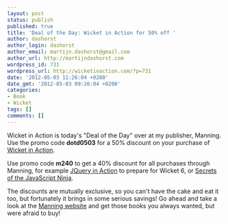 ```yaml
---
layout: post
status: publish
published: true
title: 'Deal of the Day: Wicket in Action for 50% off '
author: dashorst
author_login: dashorst
author_email: martijn.dashorst@gmail.com
author_url: http://martijndashorst.com
wordpress_id: 731
wordpress_url: http://wicketinaction.com/?p=731
date: '2012-05-03 11:26:04 +0200'
date_gmt: '2012-05-03 09:26:04 +0200'
categories:
- Book
- Wicket
tags: []
comments: []
---
```

<p>Wicket in Action is today's "Deal of the Day" over at my publisher, Manning. Use the promo code <strong>dotd0503</strong> for a 50% discount on your purchase of <a href="http://www.manning.com/dashorst">Wicket in Action</a>.</p>
<p>Use promo code <strong>m240</strong> to get a 40% discount for all purchases through Manning, for example <a href="http://www.manning.com/bibeault2">JQuery in Action</a> to prepare for Wicket 6, or <a href="http://manning.com/resig">Secrets of the JavaScript Ninja</a>.</p>
<p>The discounts are mutually exclusive, so you can't have the cake and eat it too, but fortunately it brings in some serious savings! Go ahead and take a look at the <a href="http://manning.com">Manning website</a> and get those books you always wanted, but were afraid to buy!</p>
